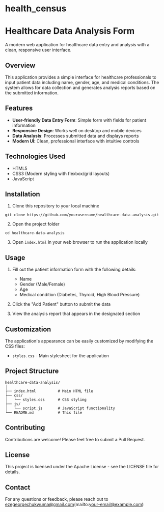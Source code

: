 # health_census
# Healthcare Data Analysis Form

A modern web application for healthcare data entry and analysis with a clean, responsive user interface.

## Overview

This application provides a simple interface for healthcare professionals to input patient data including name, gender, age, and medical conditions. The system allows for data collection and generates analysis reports based on the submitted information.

## Features

- **User-friendly Data Entry Form**: Simple form with fields for patient information
- **Responsive Design**: Works well on desktop and mobile devices
- **Data Analysis**: Processes submitted data and displays reports
- **Modern UI**: Clean, professional interface with intuitive controls

## Technologies Used

- HTML5
- CSS3 (Modern styling with flexbox/grid layouts)
- JavaScript

## Installation

1. Clone this repository to your local machine
```
git clone https://github.com/yourusername/healthcare-data-analysis.git
```

2. Open the project folder
```
cd healthcare-data-analysis
```

3. Open `index.html` in your web browser to run the application locally

## Usage

1. Fill out the patient information form with the following details:
   - Name
   - Gender (Male/Female)
   - Age
   - Medical condition (Diabetes, Thyroid, High Blood Pressure)

2. Click the "Add Patient" button to submit the data

3. View the analysis report that appears in the designated section

## Customization

The application's appearance can be easily customized by modifying the CSS files:
- `styles.css` - Main stylesheet for the application

## Project Structure

```
healthcare-data-analysis/
│
├── index.html          # Main HTML file
├── css/
│   └── styles.css      # CSS styling
├── js/
│   └── script.js       # JavaScript functionality
└── README.md           # This file
```

## Contributing

Contributions are welcome! Please feel free to submit a Pull Request.

## License

This project is licensed under the Apache License - see the LICENSE file for details.

## Contact

For any questions or feedback, please reach out to ezegeorgechukwuma@gmail.com(mailto:your-email@example.com)
